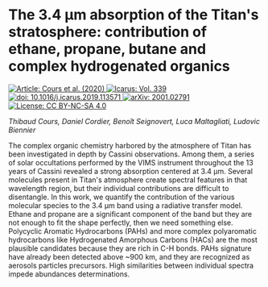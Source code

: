 The 3.4 μm absorption of the Titan's stratosphere: contribution of ethane, propane, butane and complex hydrogenated organics
============================================================================================================================
[
    ![Article: Cours et al. (2020)](https://img.shields.io/badge/Article-Cours%20et%20al.%20(2020)-green.svg)
    ![Icarus: Vol. 339](https://img.shields.io/badge/Icarus-Vol.%20339-yellow.svg)
    ![doi: 10.1016/j.icarus.2019.113571](https://img.shields.io/badge/doi-10.1016%2Fj.icarus.2018.113571-blue.svg)
][doi]
[
    ![arXiv: 2001.02791](https://img.shields.io/badge/arXiv-2001.02791-orange.svg)
][arxiv]
[
    ![License: CC BY-NC-SA 4.0](https://img.shields.io/badge/License-CC%20BY--NC--SA%204.0-lightgrey.svg)
][cc-by-na-sa-4]

_Thibaud Cours, Daniel Cordier, Benoît Seignovert, Luca Maltagliati, Ludovic Biennier_

The complex organic chemistry harbored by the atmosphere of Titan has been investigated in depth by Cassini observations.
Among them, a series of solar occultations performed by the VIMS instrument throughout the 13 years of Cassini revealed a strong absorption centered at 3.4 μm.
Several molecules present in Titan's atmosphere create spectral features in that wavelength region, but their individual contributions are difficult to disentangle.
In this work, we quantify the contribution of the various molecular species to the 3.4 μm band using a radiative transfer model.
Ethane and propane are a significant component of the band but they are not enough to fit the shape perfectly, then we need something else. Polycyclic Aromatic Hydrocarbons (PAHs)  and more complex polyaromatic hydrocarbons like Hydrogenated Amorphous Carbons (HACs) are the most plausible candidates because they are rich in C-H bonds. PAHs signature have already been detected
above  ~900 km, and they are recognized as aerosols particles precursors. High similarities between
individual spectra impede abundances determinations.

[doi]: https://doi.org/10.1016/j.icarus.2019.113571
[arxiv]: https://arxiv.org/abs/2001.02791
[cc-by-na-sa-4]: https://creativecommons.org/licenses/by-nc-sa/4.0/